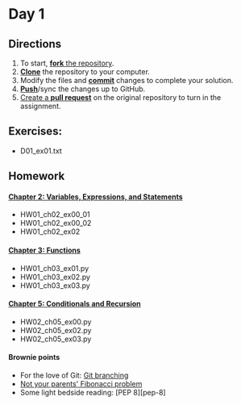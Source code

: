# Day 1

## Directions

1. To start, [**fork** the repository][forking].
2. [**Clone**][ref-clone] the repository to your computer.
3. Modify the files and [**commit**][ref-commit] changes to complete your solution.
4. [**Push**][ref-push]/sync the changes up to GitHub.
5. [Create a **pull request**][pull-request] on the original repository to turn in the assignment.

## Exercises:
+ D01_ex01.txt



## Homework
#### [Chapter 2: Variables, Expressions, and Statements][ch2]
+ HW01_ch02_ex00_01
+ HW01_ch02_ex00_02
+ HW01_ch02_ex02

#### [Chapter 3: Functions][ch3]
+ HW01_ch03_ex01.py
+ HW01_ch03_ex02.py
+ HW01_ch03_ex03.py

#### [Chapter 5: Conditionals and Recursion][ch5]
+ HW02_ch05_ex00.py
+ HW02_ch05_ex02.py
+ HW02_ch05_ex03.py

#### Brownie points
+ For the love of Git: [Git branching][git-branching]
+ [Not your parents' Fibonacci problem][euler-fibonacci]
+ Some light bedside reading: [PEP 8][pep-8]

<!-- Links -->

[forking]: https://guides.github.com/activities/forking/
[ref-clone]: http://gitref.org/creating/#clone
[ref-commit]: http://gitref.org/basic/#commit
[ref-push]: http://gitref.org/remotes/#push
[pull-request]: https://help.github.com/articles/creating-a-pull-request

[ch1]: http://greenteapress.com/thinkpython2/html/thinkpython2002.html
[ch2]: http://greenteapress.com/thinkpython2/html/thinkpython2003.html
[ch3]: https://greenteapress.com/thinkpython2/html/thinkpython2004.html
[ch5]: https://greenteapress.com/thinkpython2/html/thinkpython2006.html

[git-branching]: https://learngitbranching.js.org/?locale=en_US
[euler-fibonacci]: https://projecteuler.net/problem=2
[pep 8]: https://www.python.org/dev/peps/pep-0008/
